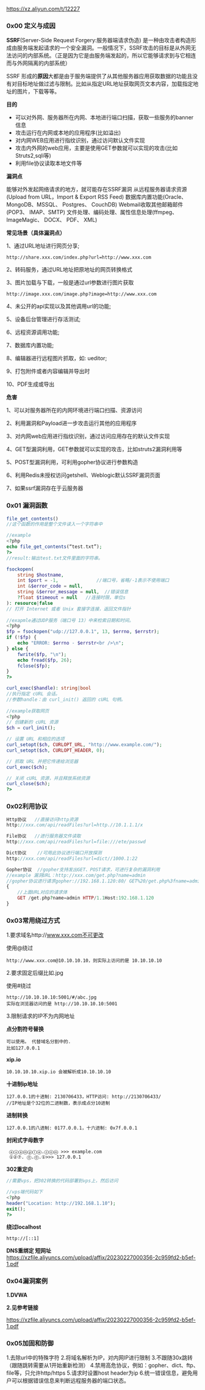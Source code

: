 https://xz.aliyun.com/t/12227

### 0x00 定义与成因

**SSRF**(Server-Side Request Forgery:服务器端请求伪造) 是一种由攻击者构造形成由服务端发起请求的一个安全漏洞。一般情况下，SSRF攻击的目标是从外网无法访问的内部系统。（正是因为它是由服务端发起的，所以它能够请求到与它相连而与外网隔离的内部系统）

SSRF 形成的**原因**大都是由于服务端提供了从其他服务器应用获取数据的功能且没有对目标地址做过滤与限制。比如从指定URL地址获取网页文本内容，加载指定地址的图片，下载等等。

**目的**

- 可以对外网、服务器所在内网、本地进行端口扫描，获取一些服务的banner信息
- 攻击运行在内网或本地的应用程序(比如溢出)
- 对内网WEB应用进行指纹识别，通过访问默认文件实现
- 攻击内外网的web应用，主要是使用GET参数就可以实现的攻击(比如Struts2,sqli等)
- 利用file协议读取本地文件等

**漏洞点**

能够对外发起网络请求的地方，就可能存在SSRF漏洞
从远程服务器请求资源(Upload from URL，Import & Export RSS Feed)
数据库内置功能(Oracle、 MongoDB、MSSQL、 Postgres、 CouchDB)
Webmail收取其他邮箱邮件(POP3、 IMAP、SMTP)
文件处理、编码处理、属性信息处理(ffmpeg、 ImageMagic、 DOCX、 PDF、 XML)

**常见场景（具体漏洞点）**

1、通过URL地址进行网页分享;

```
http://share.xxx.com/index.php?url=http://www.xxx.com
```

2、转码服务，通过URL地址把原地址的网页转换格式

3、图片加载与下载，一般是通过url参数进行图片获取

```
http://image.xxx.com/image.php?image=http://www.xxx.com
```

4、未公开的api实现以及其他调用url的功能;

5、设备后台管理进行存活测试;

6、远程资源调用功能;

7、数据库内置功能;

8、编辑器进行远程图片抓取，如: ueditor;

9、打包附件或者内容编辑并导出时

10、PDF生成或导出

**危害**

1、可以对服务器所在的内网环境进行端口扫描、资源访问 

2、利用漏洞和Payload进一步攻击运行其他的应用程序

3、对内网web应用进行指纹识别，通过访问应用存在的默认文件实现 

4、GET型漏洞利用，GET参数就可以实现的攻击，比如struts2漏洞利用等 

5、POST型漏洞利用，可利用gopher协议进行参数构造

6、利用Redis未授权访问getshell、Weblogic默认SSRF漏洞页面 

7、如果ssrf漏洞存在于云服务器

### 0x01 漏洞函数

```php
file_get_contents()
//这个函数的作用是整个文件读入一个字符串中

//example
<?php
echo file_get_contents(“test.txt”);
?>
//result:输出test.txt文件里面的字符串。
```

```php
fsockopen(
    string $hostname,
    int $port = -1,              //端口号，省略/-1表示不使用端口
    int &$error_code = null,  
    string &$error_message = null,  //错误信息
    ?float $timeout = null   //连接时限，单位s
): resource|false
// 打开 Internet 或者 Unix 套接字连接，返回文件指针
    
//exapmle通过UDP服务（端口号 13）中来检索日期和时间。
<?php
$fp = fsockopen("udp://127.0.0.1", 13, $errno, $errstr);
if (!$fp) {
    echo "ERROR: $errno - $errstr<br />\n";
} else {
    fwrite($fp, "\n");
    echo fread($fp, 26);
    fclose($fp);
}
?>
```

```php
curl_exec($handle): string|bool
//执行指定 cURL 会话。
//参数handle：由 curl_init() 返回的 cURL 句柄。
    
//example获取网页
<?php
// 创建新的 cURL 资源
$ch = curl_init();

// 设置 URL 和相应的选项
curl_setopt($ch, CURLOPT_URL, "http://www.example.com/");
curl_setopt($ch, CURLOPT_HEADER, 0);

// 抓取 URL 并把它传递给浏览器
curl_exec($ch);

// 关闭 cURL 资源，并且释放系统资源
curl_close($ch);
?>
```

### 0x02利用协议

```php
Http协议   //直接访问http资源
http://xxx.com/api/readFiles?url=http.//10.1.1.1/x

File协议   //进行服务器文件读取
http://xxx.com/api/readFiles?url=file:///ete/passwd

Dict协议    //可用此协议进行端口开放探测
http://xxx.com/api/readFiles?url=dict//1000.1:22

Gopher协议  //gopher支持发出GET、POST请求，可进行复杂的漏洞利用
//example 漏洞URL：http://xxx.com/get.php?name=admin
//gopher协议进行请求gopher://192.168.1.120:80/ GET%20/get.php%3fname=admin%20HTTP/1.1%0d%0aHost:xxx.com%0d%0aRequest
{
    //上面URL对应的请求体
    GET /get.php?name=admin HTTP/1.1Host:192.168.1.120
}
```

### 0x03常用绕过方式

1.要求域名http://www.xxx.com不可更改

使用@绕过

```
http://www.xxx.com@10.10.10.10，则实际上访问的是 10.10.10.10
```

2.要求固定后缀比如.jpg

使用#绕过

```
http://10.10.10.10:5001/#/abc.jpg
实际在浏览器访问的是 http://10.10.10.10:5001
```

3.限制请求的IP不为内网地址

**点分割符号替换**

```
可以使用。 代替域名分割中的.
比如127.0.0.1
```

**xip.io**

```
10.10.10.10.xip.io 会被解析成10.10.10.10
```

**十进制ip地址**

```
127.0.0.1的十进制: 2130706433，HTTP访问: http://2130706433/
//IP地址是个32位的二进制数，表示成点分10进制
```

**进制转换**

```
127.0.0.1的八进制: 0177.0.0.1，十六进制: 0x7f.0.0.1
```

**封闲式字母数字**

```
 ⓔⓧⓐⓜⓟⓛⓔ.ⓒⓞⓜ >>> example.com
​ ①②⑦. ⓪.⓪.①>>> 127.0.0.1
```

**302重定向**

```php
//需要vps，把302转换的代码部署到vps上，然后访问

//vps端代码如下
<?php 
header("Location: http://192.168.1.10");
exit(); 
?>
```

**绕过localhost**

```
http://[::1]
```

**DNS重绑定 短网址**https://xzfile.aliyuncs.com/upload/affix/20230227000356-2c959fd2-b5ef-1.pdf

### 0x04漏洞案例

**1.DVWA**

**2.见参考链接**

https://xzfile.aliyuncs.com/upload/affix/20230227000356-2c959fd2-b5ef-1.pdf

### 0x05加固和防御

1.去除url中的特殊字符
2.将域名解析为IP，对内网IP进行限制
3.不跟随30x跳转（跟随跳转需要从1开始重新检测）
4.禁用高危协议，例如：gopher、dict、ftp、file等，只允许http/https
5.请求时设置host header为ip
6.统一错误信息，避免用户可以根据错误信息来判断远程服务器的端口状态。